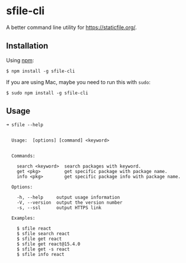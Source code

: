 # sfile-cli

A better command line utility for https://staticfile.org/.

## Installation

Using [npm](https://www.npmjs.com/):

```
$ npm install -g sfile-cli
```

If you are using Mac, maybe you need to run this with `sudo`:

```
$ sudo npm install -g sfile-cli
```

## Usage

```
➜ sfile --help


  Usage:  [options] [command] <keyword>


  Commands:

    search <keyword>  search packages with keyword.
    get <pkg>         get specific package with package name.
    info <pkg>        get specific package info with package name.

  Options:

    -h, --help     output usage information
    -V, --version  output the version number
    -s, --ssl      output HTTPS link

  Examples:

    $ sfile react
    $ sfile search react
    $ sfile get react
    $ sfile get react@15.4.0
    $ sfile get -s react
    $ sfile info react

```

